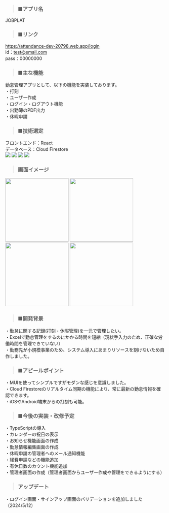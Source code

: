 > ### ■アプリ名
JOBPLAT  

> ### ■リンク
https://attendance-dev-20798.web.app/login  
id：test@email.com  
pass：00000000  

> ### ■主な機能
勤怠管理アプリとして、以下の機能を実装しております。  
・打刻  
・ユーザー作成   
・ログイン・ログアウト機能   
・出勤簿のPDF出力  
・休暇申請  

> ### ■技術選定
フロントエンド：React  
データベース：Cloud Firestore  
<img src="https://img.shields.io/badge/-react-61DAFB.svg?logo=react&style=flat">
<img src="https://img.shields.io/badge/-reacthookform-EC5990.svg?logo=react&style=flat">
<img src="https://img.shields.io/badge/-createreactapp-09D3AC.svg?logo=react&style=flat">
<img src="https://img.shields.io/badge/-firebase-FFCA28.svg?logo=react&style=flat">

> ### 画面イメージ
<img src="https://github.com/Ryota-01/attendance_app/assets/118597802/3e7133d9-485b-4ecf-bb85-436249487c0e" width="200" height="200">
<img src="https://github.com/Ryota-01/attendance_app/assets/118597802/505c9257-3a37-4d51-b1c6-c6c530143890" width="200" height="200">
<img src="https://github.com/Ryota-01/attendance_app/assets/118597802/041b75cd-5408-4130-a384-6c48bc1d83df" width="200" height="200">
<img src="https://github.com/Ryota-01/attendance_app/assets/118597802/e408d664-3ef9-4c1f-8058-f7a6484d0a0a" width="200" height="200">

> ### ■開発背景
・勤怠に関する記録(打刻・休暇管理)を一元で管理したい。  
・Excelで勤怠管理をするのにかかる時間を短縮（現状手入力のため、正確な労働時間を管理できていない）  
・勤務先が小規模事業のため、システム導入にあまりリソースを割けないため自作しました。  

> ### ■アピールポイント
・MUIを使ってシンプルですがモダンな感じを意識しました。  
・Cloud Firestoreのリアルタイム同期の機能により、常に最新の勤怠情報を確認できます。  
・iOSやAndroid端末からの打刻も可能。  

> ### ■今後の実装・改修予定
・TypeScriptの導入  
・カレンダーの祝日の表示  
・お知らせ機能画面の作成  
・勤怠情報編集画面の作成  
・休暇申請の管理者へのメール通知機能  
・経費申請などの機能追加  
・有休日数のカウント機能追加  
・管理者画面の作成（管理者画面からユーザー作成や管理をできるようにする）  

> ### アップデート
・ログイン画面・サインアップ画面のバリデーションを追加しました（2024/5/12）  

